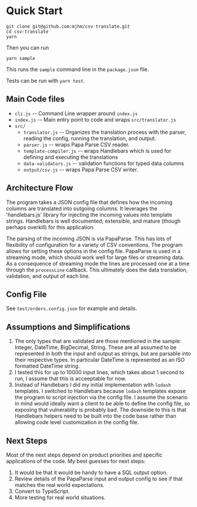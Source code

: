 # Quick Start

```
git clone git@github.com:mjhm/csv-translate.git
cd csv-translate
yarn

```
Then you can run 
```
yarn sample
```

This runs the `sample` command line in the `package.json` file.

Tests can be run with `yarn test`.

## Main Code files

- `cli.js` -- Command Line wrapper around `index.js`
- `index.js` -- Main entry point to code and wraps `src/translator.js`
- `src/`
  - `translator.js` -- Organizes the translation process with the parser, reading the config, running the translation, and output.
  - `parser.js` -- wraps Papa Parse CSV reader.
  - `template-compiler.js` -- wraps Handlebars which is used for defining and executing the translations
  - `data-validators.js` -- validation functions for typed data columns
  - `output/csv.js` -- wraps Papa Parse CSV writer.

## Architecture Flow

The program takes a JSON config file that defines how the incoming columns are translated into outgoing columns. It leverages the 'handlebars.js' library for injecting the incoming values into template strings. Handlebars is well documented, extensible, and mature (though perhaps overkill) for this application.

The parsing of the incoming JSON is via PapaParse. This has lots of flexibility of configuration for a variety of CSV conventions. The program allows for setting these options in the config file. PapaParse is used in a streaming mode, which should work well for large files or streaming data. As a consequence of streaming mode the lines are processed one at a time through the `processLine` callback. This ultimately does the data translation, validation, and output of each line.

## Config File

See `test/orders.config.json` for example and details.

## Assumptions and Simplifications

1. The only types that are validated are those mentioned in the sample: Integer, DateTime, BigDecimal, String. These are all assumed to be represented in both the input and output as strings, but are parsable into their respective types.  In particular DateTime is represented as an ISO formatted DateTime string.
2. I tested this for up to 10000 input lines, which takes about 1 second to run, I assume that this is acceeptable for now.
3. Instead of Handlebars I did my initial implementation with `lodash` templates. I switched to Handlebars because `lodash` templates expose the program to script injection via the config file. I assume the scenario in mind would ideally want a client to be able to define the config file, so exposing that vulnerablity is probably bad. The downside to this is that Handlebars helpers need to be built into the code base rather than allowing code level customization in the config file.

## Next Steps

Most of the next steps depend on product priorities and specific applications of the code. My best guesses for next steps:
1. It would be that it would be handy to have a SQL output option.
2. Review details of the PapaParse input and output config to see if that matches the real world expectations.
3. Convert to TypeScript.
4. More testing for real world situations.
   


